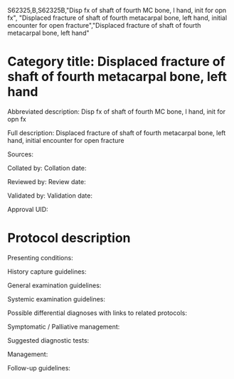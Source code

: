 S62325,B,S62325B,"Disp fx of shaft of fourth MC bone, l hand, init for opn fx", "Displaced fracture of shaft of fourth metacarpal bone, left hand, initial encounter for open fracture","Displaced fracture of shaft of fourth metacarpal bone, left hand"
# Category title: Displaced fracture of shaft of fourth metacarpal bone, left hand

Abbreviated description: Disp fx of shaft of fourth MC bone, l hand, init for opn fx

Full description: Displaced fracture of shaft of fourth metacarpal bone, left hand, initial encounter for open fracture

Sources:

Collated by:
Collation date:

Reviewed by:
Review date:

Validated by:
Validation date:

Approval UID:

# Protocol description

Presenting conditions:

History capture guidelines:

General examination guidelines:

Systemic examination guidelines:

Possible differential diagnoses with links to related protocols:

Symptomatic / Palliative management:

Suggested diagnostic tests:

Management:

Follow-up guidelines:
